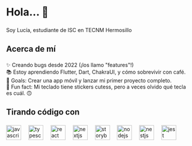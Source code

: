 <h1 align="left">Hola... 👋</h1>

###

<p align="left">Soy Lucía, estudiante de ISC en TECNM Hermosillo</p>

###

<h2 align="left">Acerca de mí</h2>

###

<p align="left">
✨ Creando bugs desde 2022 (¡los llamo "features"!)<br>
📚 Estoy aprendiendo Flutter, Dart, ChakraUI, y cómo sobrevivir con café.<br>
🎯 Goals: Crear una app móvil y lanzar mi primer proyecto completo.<br>
🎲 Fun fact: Mi teclado tiene stickers cutess, pero a veces olvido qué tecla es cuál. 🙃<br>
</p>


###

<h2 align="left">Tirando código con</h2>

###

<div align="left">
  <img src="https://cdn.jsdelivr.net/gh/devicons/devicon/icons/javascript/javascript-original.svg" height="40" alt="javascript logo"  />
  <img width="12" />
  <img src="https://cdn.jsdelivr.net/gh/devicons/devicon/icons/typescript/typescript-original.svg" height="40" alt="typescript logo"  />
  <img width="12" />
  <img src="https://cdn.jsdelivr.net/gh/devicons/devicon/icons/react/react-original.svg" height="40" alt="react logo"  />
  <img width="12" />
  <img src="https://cdn.jsdelivr.net/gh/devicons/devicon/icons/nextjs/nextjs-original.svg" height="40" alt="nextjs logo"  />
  <img width="12" />
  <img src="https://cdn.jsdelivr.net/gh/devicons/devicon/icons/storybook/storybook-original.svg" height="40" alt="storybook logo"  />
  <img width="12" />
  <img src="https://cdn.jsdelivr.net/gh/devicons/devicon/icons/nodejs/nodejs-original.svg" height="40" alt="nodejs logo"  />
  <img width="12" />
  <img src="https://cdn.jsdelivr.net/gh/devicons/devicon/icons/nestjs/nestjs-original.svg" height="40" alt="nestjs logo"  />
  <img width="12" />
  <img src="https://cdn.jsdelivr.net/gh/devicons/devicon/icons/jest/jest-plain.svg" height="40" alt="jest logo"  />
</div>

###
